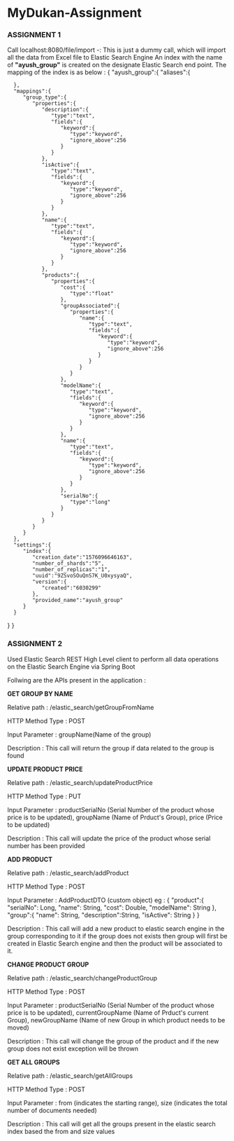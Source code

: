 # MyDukan-Assignment

### ASSIGNMENT 1
Call localhost:8080/file/import -: This is just a dummy call, which will import all the data from Excel file to Elastic Search Engine
An index with the name of **"ayush_group"** is created on the designate Elastic Search end point.
The mapping of the index is as below :
{ 
   "ayush_group":{ 
      "aliases":{ 

      },
      "mappings":{ 
         "group_type":{ 
            "properties":{ 
               "description":{ 
                  "type":"text",
                  "fields":{ 
                     "keyword":{ 
                        "type":"keyword",
                        "ignore_above":256
                     }
                  }
               },
               "isActive":{ 
                  "type":"text",
                  "fields":{ 
                     "keyword":{ 
                        "type":"keyword",
                        "ignore_above":256
                     }
                  }
               },
               "name":{ 
                  "type":"text",
                  "fields":{ 
                     "keyword":{ 
                        "type":"keyword",
                        "ignore_above":256
                     }
                  }
               },
               "products":{ 
                  "properties":{ 
                     "cost":{ 
                        "type":"float"
                     },
                     "groupAssociated":{ 
                        "properties":{ 
                           "name":{ 
                              "type":"text",
                              "fields":{ 
                                 "keyword":{ 
                                    "type":"keyword",
                                    "ignore_above":256
                                 }
                              }
                           }
                        }
                     },
                     "modelName":{ 
                        "type":"text",
                        "fields":{ 
                           "keyword":{ 
                              "type":"keyword",
                              "ignore_above":256
                           }
                        }
                     },
                     "name":{ 
                        "type":"text",
                        "fields":{ 
                           "keyword":{ 
                              "type":"keyword",
                              "ignore_above":256
                           }
                        }
                     },
                     "serialNo":{ 
                        "type":"long"
                     }
                  }
               }
            }
         }
      },
      "settings":{ 
         "index":{ 
            "creation_date":"1576096646163",
            "number_of_shards":"5",
            "number_of_replicas":"1",
            "uuid":"9ZSvoSOuQnS7K_U0xysyaQ",
            "version":{ 
               "created":"6030299"
            },
            "provided_name":"ayush_group"
         }
      }
   }
}


### ASSIGNMENT 2

Used Elastic Search REST High Level client to perform all data operations on the Elastic Search Engine via Spring Boot

Follwing are the APIs present in the application :

**GET GROUP BY NAME**

Relative path : /elastic_search/getGroupFromName

HTTP Method Type : POST

Input Parameter : groupName(Name of the group)

Description : This call will return the group if data related to the group is found


**UPDATE PRODUCT PRICE**

Relative path : /elastic_search/updateProductPrice

HTTP Method Type : PUT

Input Parameter : productSerialNo (Serial Number of the product whose price is to be updated),
				  groupName (Name of Prduct's Group), 
				  price (Price to be updated)

Description : This call will update the price of the product whose serial number has been provided



**ADD PRODUCT**

Relative path : /elastic_search/addProduct

HTTP Method Type : POST

Input Parameter : AddProductDTO (custom object) eg : 
{
		"product":{
			"serialNo": Long,
            "name": String,
            "cost": Double,
            "modelName": String
		},
		"group":{
			"name": String,
            "description":String,
            "isActive": String
		}
}

Description : This call will add a new product to elastic search engine in the group corresponding to it if the group does not exists then group will first be 	created in Elastic Search engine and then  the product will be associated to it.


**CHANGE PRODUCT GROUP**

Relative path : /elastic_search/changeProductGroup

HTTP Method Type : POST

Input Parameter : productSerialNo (Serial Number of the product whose price is to be updated),
				  currentGroupName (Name of Prduct's current Group), 
				  newGroupName (Name of new Group in which product needs to be moved)

Description : This call will change the group of the product and if the new group does not exist exception will be thrown


**GET ALL GROUPS**

Relative path : /elastic_search/getAllGroups

HTTP Method Type : POST

Input Parameter : from (indicates the starting range),
				  size (indicates the total number of documents needed)

Description : This call will get all the groups present in the elastic search index based the from and size values



